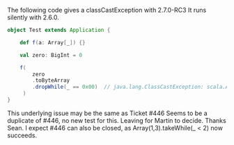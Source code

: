 The following code gives a classCastException with 2.7.0-RC3
It runs silently with 2.6.0.

```scala
object Test extends Application {

    def f(a: Array[_]) {}

    val zero: BigInt = 0

    f(
        zero
        .toByteArray
        .dropWhile(_ == 0x00)  // java.lang.ClassCastException: scala.Array$$Projection$$$$anon$$1
     )
}
```

This underlying issue may be the same as Ticket #446 
Seems to be a duplicate of #446, no new test for this. Leaving for Martin to decide.
Thanks Sean.
I expect #446 can also be closed, as Array(1,3).takeWhile(_ < 2) now succeeds.
